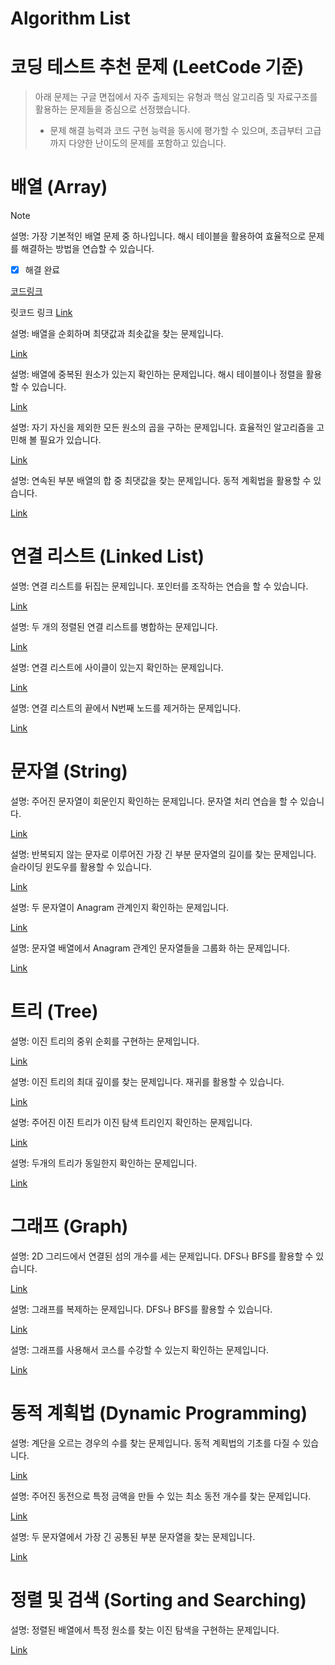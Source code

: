 # Algorithm List

# 코딩 테스트 추천 문제 (LeetCode 기준)

 > 아래 문제는 구글 면접에서 자주 출제되는 유형과 핵심 알고리즘 및 자료구조를 활용하는 문제들을 중심으로 선정했습니다.
 > - 문제 해결 능력과 코드 구현 능력을 동시에 평가할 수 있으며, 초급부터 고급까지 다양한 난이도의 문제를 포함하고 있습니다.



# 배열 (Array)

<procedure title="배열 (Array)">

<procedure title="Two Sum (Easy)">
<note>

> [!note]
> 
> 설명: 가장 기본적인 배열 문제 중 하나입니다. 해시 테이블을 활용하여 효율적으로 문제를 해결하는 방법을 연습할 수 있습니다.
> - [x] 해결 완료
> 
> [코드링크](https://leetcode.com/problems/two-sum/solutions/6537814/repost-twosum-by-kuyeol-10i2/)
>
> 릿코드 링크 
> [Link](https://leetcode.com/problems/two-sum/)
</note>


</procedure>

<procedure title="Best Time to Buy and Sell Stock (Easy)">
  <note>
    설명: 배열을 순회하며 최댓값과 최솟값을 찾는 문제입니다.
  </note>

  [Link](https://leetcode.com/problems/best-time-to-buy-and-sell-stock/)
</procedure>

<procedure title="Contains Duplicate (Easy)">
  <note>
    설명: 배열에 중복된 원소가 있는지 확인하는 문제입니다. 해시 테이블이나 정렬을 활용할 수 있습니다.
  </note>

  [Link](https://leetcode.com/problems/contains-duplicate/)
</procedure>

<procedure title="Product of Array Except Self (Medium)">
  <note>
    설명: 자기 자신을 제외한 모든 원소의 곱을 구하는 문제입니다. 효율적인 알고리즘을 고민해 볼 필요가 있습니다.
  </note>

  [Link](https://leetcode.com/problems/product-of-array-except-self/)
</procedure>

<procedure title="Maximum Subarray (Medium)">
  <note>
    설명: 연속된 부분 배열의 합 중 최댓값을 찾는 문제입니다. 동적 계획법을 활용할 수 있습니다.
  </note>

  [Link](https://leetcode.com/problems/maximum-subarray/)
</procedure>
</procedure>

# 연결 리스트 (Linked List)
<procedure title="연결 리스트 (Linked List)">
<procedure title="Reverse Linked List (Easy)">
  <note>
    설명: 연결 리스트를 뒤집는 문제입니다. 포인터를 조작하는 연습을 할 수 있습니다.
  </note>

  [Link](https://leetcode.com/problems/reverse-linked-list/)
</procedure>

<procedure title="Merge Two Sorted Lists (Easy)">
  <note>
    설명: 두 개의 정렬된 연결 리스트를 병합하는 문제입니다.
  </note>

  [Link](https://leetcode.com/problems/merge-two-sorted-lists/)
</procedure>

<procedure title="Linked List Cycle (Easy)">
  <note>
    설명: 연결 리스트에 사이클이 있는지 확인하는 문제입니다.
  </note>

  [Link](https://leetcode.com/problems/linked-list-cycle/)
</procedure>

<procedure title="Remove Nth Node From End of List (Medium)">
  <note>
    설명: 연결 리스트의 끝에서 N번째 노드를 제거하는 문제입니다.
  </note>

  [Link](https://leetcode.com/problems/remove-nth-node-from-end-of-list/)
</procedure>
</procedure>

# 문자열 (String)
<procedure title="문자열 (String)">
<procedure title="Valid Palindrome (Easy)">
  <note>
    설명: 주어진 문자열이 회문인지 확인하는 문제입니다. 문자열 처리 연습을 할 수 있습니다.
  </note>

  [Link](https://leetcode.com/problems/valid-palindrome/)
</procedure>

<procedure title="Longest Substring Without Repeating Characters (Medium)">
  <note>
    설명: 반복되지 않는 문자로 이루어진 가장 긴 부분 문자열의 길이를 찾는 문제입니다. 슬라이딩 윈도우를 활용할 수 있습니다.
  </note>

  [Link](https://leetcode.com/problems/longest-substring-without-repeating-characters/)
</procedure>

<procedure title="Valid Anagram (Easy)">
  <note>
    설명: 두 문자열이 Anagram 관계인지 확인하는 문제입니다.
  </note>

  [Link](https://leetcode.com/problems/valid-anagram/)
</procedure>

<procedure title="Group Anagrams (Medium)">
  <note>
    설명: 문자열 배열에서 Anagram 관계인 문자열들을 그룹화 하는 문제입니다.
  </note>

  [Link](https://leetcode.com/problems/group-anagrams/)
</procedure>
</procedure>

# 트리 (Tree)
<procedure title="트리 (Tree)">
<procedure title="Binary Tree Inorder Traversal (Easy)">
  <note>
    설명: 이진 트리의 중위 순회를 구현하는 문제입니다.
  </note>

  [Link](https://leetcode.com/problems/binary-tree-inorder-traversal/)
</procedure>

<procedure title="Maximum Depth of Binary Tree (Easy)">
  <note>
    설명: 이진 트리의 최대 깊이를 찾는 문제입니다. 재귀를 활용할 수 있습니다.
  </note>

  [Link](https://leetcode.com/problems/maximum-depth-of-binary-tree/)
</procedure>

<procedure title="Validate Binary Search Tree (Medium)">
  <note>
    설명: 주어진 이진 트리가 이진 탐색 트리인지 확인하는 문제입니다.
  </note>

  [Link](https://leetcode.com/problems/validate-binary-search-tree/)
</procedure>

<procedure title="Same Tree (Easy)">
  <note>
   설명: 두개의 트리가 동일한지 확인하는 문제입니다.
  </note>

  [Link](https://leetcode.com/problems/same-tree/)
</procedure>
</procedure>

# 그래프 (Graph)
<procedure title="그래프 (Graph)">
<procedure title="Number of Islands (Medium)">
  <note>
    설명: 2D 그리드에서 연결된 섬의 개수를 세는 문제입니다. DFS나 BFS를 활용할 수 있습니다.
  </note>

  [Link](https://leetcode.com/problems/number-of-islands/)
</procedure>

<procedure title="Clone Graph (Medium)">
  <note>
    설명: 그래프를 복제하는 문제입니다. DFS나 BFS를 활용할 수 있습니다.
  </note>

  [Link](https://leetcode.com/problems/clone-graph/)
</procedure>

<procedure title="Course Schedule (Medium)">
 <note>
  설명: 그래프를 사용해서 코스를 수강할 수 있는지 확인하는 문제입니다.
 </note>

 [Link](https://leetcode.com/problems/course-schedule/)
</procedure>
</procedure>

# 동적 계획법 (Dynamic Programming)
<procedure title="동적 계획법 (Dynamic Programming)">
<procedure title="Climbing Stairs (Easy)">
  <note>
    설명: 계단을 오르는 경우의 수를 찾는 문제입니다. 동적 계획법의 기초를 다질 수 있습니다.
  </note>

  [Link](https://leetcode.com/problems/climbing-stairs/)
</procedure>

<procedure title="Coin Change (Medium)">
  <note>
    설명: 주어진 동전으로 특정 금액을 만들 수 있는 최소 동전 개수를 찾는 문제입니다.
  </note>

  [Link](https://leetcode.com/problems/coin-change/)
</procedure>

<procedure title="Longest Common Subsequence (Medium)">
  <note>
   설명: 두 문자열에서 가장 긴 공통된 부분 문자열을 찾는 문제입니다.
  </note>

  [Link](https://leetcode.com/problems/longest-common-subsequence/)
</procedure>
</procedure>

# 정렬 및 검색 (Sorting and Searching)
<procedure title="Binary Search (Easy)">
 <note>
  설명: 정렬된 배열에서 특정 원소를 찾는 이진 탐색을 구현하는 문제입니다.
 </note>

 [Link](https://leetcode.com/problems/binary-search/)
</procedure>
